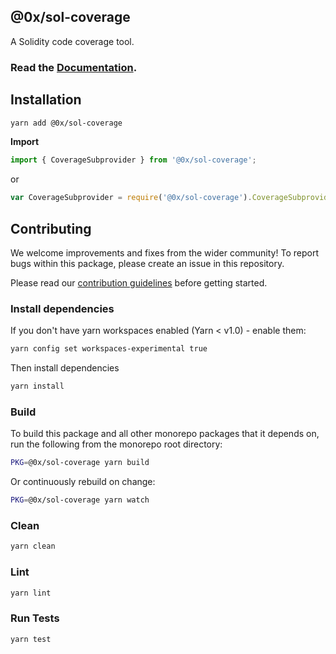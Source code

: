 ## @0x/sol-coverage

A Solidity code coverage tool.

### Read the [Documentation](https://0xproject.com/docs/sol-coverage).

## Installation

```bash
yarn add @0x/sol-coverage
```

**Import**

```javascript
import { CoverageSubprovider } from '@0x/sol-coverage';
```

or

```javascript
var CoverageSubprovider = require('@0x/sol-coverage').CoverageSubprovider;
```

## Contributing

We welcome improvements and fixes from the wider community! To report bugs within this package, please create an issue in this repository.

Please read our [contribution guidelines](../../CONTRIBUTING.md) before getting started.

### Install dependencies

If you don't have yarn workspaces enabled (Yarn < v1.0) - enable them:

```bash
yarn config set workspaces-experimental true
```

Then install dependencies

```bash
yarn install
```

### Build

To build this package and all other monorepo packages that it depends on, run the following from the monorepo root directory:

```bash
PKG=@0x/sol-coverage yarn build
```

Or continuously rebuild on change:

```bash
PKG=@0x/sol-coverage yarn watch
```

### Clean

```bash
yarn clean
```

### Lint

```bash
yarn lint
```

### Run Tests

```bash
yarn test
```
